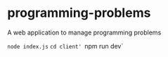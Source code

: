 # programming-problems
A web application to manage programming problems

`node index.js`
`cd client'
`npm run dev`
